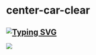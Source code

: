 # center-car-clear
[![Typing SVG](https://readme-typing-svg.demolab.com?font=Fira+Code&weight=600&duration=9000&pause=1000&width=600&lines=https%3A%2F%2Fpubg2009.github.io%2Fcenter-car-clear%2F)](https://git.io/typing-svg)
---
<img src="https://github.com/PUBG2009/center-car-clear/blob/main/bg-photo.png"/>
